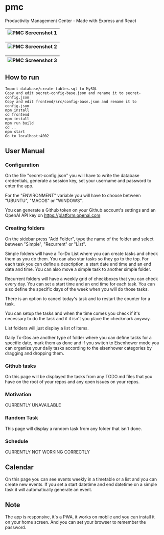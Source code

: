 # pmc
Productivity Management Center - Made with Express and React

| ![PMC Screenshot 1](https://i.imgur.com/J9S52Ip.png) |
|-|

| ![PMC Screenshot 2](https://i.imgur.com/bbBdeUn.png) |
|-|

| ![PMC Screenshot 3](https://i.imgur.com/bbBdeUn.png) |
|-|

## How to run

```
Import database/create-tables.sql to MySQL
Copy and edit secret-config-base.json and rename it to secret-config.json
Copy and edit frontend/src/config-base.json and rename it to config.json
npm install
cd frontend
npm install
npm run build
cd ..
npm start
Go to localhost:4002
```

## User Manual

### Configuration

On the file "secret-config.json" you will have to write the database credentials, generate a session key, set your username and password to enter the app.

For the "ENVIRONMENT" variable you will have to choose between "UBUNTU", "MACOS" or "WINDOWS".

You can generate a Github token on your Github account's settings and an OpenAI API key on https://platform.openai.com

### Creating folders

On the sidebar press "Add Folder", type the name of the folder and select between "Simple", "Recurrent" or "List".

Simple folders will have a To-Do List where you can create tasks and check them as you do them. You can also star tasks so they go to the top. For each task you can define a description, a start date and time and an end date and time. You can also move a simple task to another simple folder.

Recurrent folders will have a weekly grid of checkboxes that you can check every day. You can set a start time and an end time for each task. You can also define the specific days of the week when you will do those tasks.

There is an option to cancel today's task and to restart the counter for a task.

You can setup the tasks and when the time comes you check if it's necessary to do the task and if it isn't you place the checkmark anyway.

List folders will just display a list of items.

Daily To-Dos are another type of folder where you can define tasks for a specific date, mark them as done and if you switch to Eisenhower mode you can organize your daily tasks according to the eisenhower categories by dragging and dropping them.

### Github tasks

On this page will be displayed the tasks from any TODO.md files that you have on the root of your repos and any open issues on your repos.

### Motivation

CURRENTLY UNAVAILABLE

### Random Task

This page will display a random task from any folder that isn't done.

### Schedule

CURRENTLY NOT WORKING CORRECTLY

## Calendar

On this page you can see events weekly in a timetable or a list and you can create new events. If you set a start datetime and end datetime on a simple task it will automatically generate an event.

## Note

The app is responsive, it's a PWA, it works on mobile and you can install it on your home screen. And you can set your browser to remember the password.



